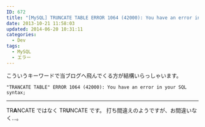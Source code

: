 ```yaml
---
ID: 672
title: "[MySQL] TRUNCATE TABLE ERROR 1064 (42000): You have an error in your SQL syntax;"
date: 2013-10-21 11:58:03
updated: 2014-06-20 10:31:11
categories:
  - Dev
tags:
  - MySQL
  - エラー
---
```


こういうキーワードで当ブログへ飛んでくる方が結構いらっしゃいます。

```
"TRANCATE TABLE" ERROR 1064 (42000): You have an error in your SQL syntax;
```

---

TR<b>A</b>NCATE ではなく TR<b>U</b>NCATE です。
打ち間違えのようですが、お間違いなく…。
